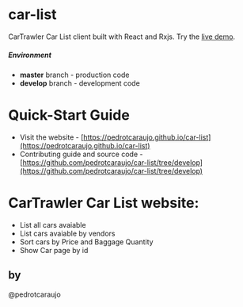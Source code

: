 # car-list

CarTrawler Car List client built with React and Rxjs. Try the [live demo](https://pedrotcaraujo.github.io/car-list).

##### Environment 
- **master** branch - production code
- **develop** branch - development code

# Quick-Start Guide
- Visit the website - [https://pedrotcaraujo.github.io/car-list](https://pedrotcaraujo.github.io/car-list)
- Contributing guide and source code - [https://github.com/pedrotcaraujo/car-list/tree/develop](https://github.com/pedrotcaraujo/car-list/tree/develop)


# CarTrawler Car List website:
 - List all cars avaiable
 - List cars avaiable by vendors
 - Sort cars by Price and Baggage Quantity
 - Show Car page by id
## by
@pedrotcaraujo
